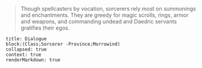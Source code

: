 > Though spellcasters by vocation, sorcerers rely most on summonings and enchantments. They are greedy for magic scrolls, rings, armor and weapons, and commanding undead and Daedric servants gratifies their egos.
```query
title: Dialogue
block:(Class;Sorcerer -Province;Morrowind)
collapsed: true
context: true
renderMarkdown: true
```